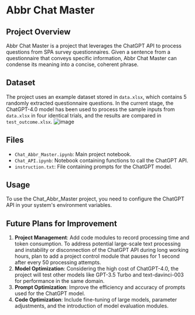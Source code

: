 # Abbr Chat Master

## Project Overview
Abbr Chat Master is a project that leverages the ChatGPT API to process questions from SPA survey questionnaires. Given a sentence from a questionnaire that conveys specific information, Abbr Chat Master can condense its meaning into a concise, coherent phrase.

## Dataset
The project uses an example dataset stored in `data.xlsx`, which contains 5 randomly extracted questionnaire questions. In the current stage, the ChatGPT-4.0 model has been used to process the sample inputs from `data.xlsx` in four identical trials, and the results are compared in `test_outcome.xlsx`.
![image](https://github.com/yuanxiaochenAC/Abbr-Chat-Master/assets/46996371/4a8451cb-a23e-43d3-b818-7ad8c9cf7329)

## Files
- `Chat_Abbr_Master.ipynb`: Main project notebook.
- `Chat_API.ipynb`: Notebook containing functions to call the ChatGPT API.
- `instruction.txt`: File containing prompts for the ChatGPT model.

## Usage
To use the Chat_Abbr_Master project, you need to configure the ChatGPT API in your system's environment variables.

## Future Plans for Improvement
1. **Project Management**: Add code modules to record processing time and token consumption. To address potential large-scale text processing and instability or disconnection of the ChatGPT API during long working hours, plan to add a project control module that pauses for 1 second after every 50 processing attempts.
2. **Model Optimization**: Considering the high cost of ChatGPT-4.0, the project will test other models like GPT-3.5 Turbo and text-davinci-003 for performance in the same domain.
3. **Prompt Optimization**: Improve the efficiency and accuracy of prompts used for the ChatGPT model.
4. **Code Optimization**: Include fine-tuning of large models, parameter adjustments, and the introduction of model evaluation modules.
